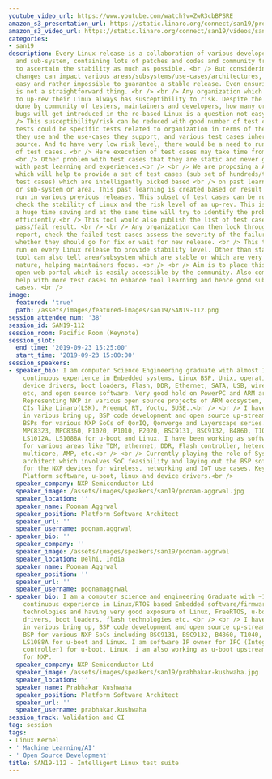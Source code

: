 ```yaml
---
youtube_video_url: https://www.youtube.com/watch?v=ZwR3cbBPSRE
amazon_s3_presentation_url: https://static.linaro.org/connect/san19/presentations/san19-112.pdf
amazon_s3_video_url: https://static.linaro.org/connect/san19/videos/san19-112.mp4
categories:
- san19
description: Every Linux release is a collaboration of various developers, maintainers
  and sub-system, containing lots of patches and codes and community try their best
  to ascertain the stability as much as possible. <br /> But considering that the
  changes can impact various areas/subsystems/use-cases/architectures, it is not very
  easy and rather impossible to guarantee a stable release. Even ensuring regressions
  is not a straightforward thing. <br /> <br /> Any organization which is considering
  to up-rev their Linux always has susceptibility to risk. Despite the best work being
  done by community of testers, maintainers and developers, how many or how severe
  bugs will get introduced in the re-based Linux is a question not easy to answer.<br
  /> This susceptibility/risk can be reduced with good number of test cases; these
  tests could be specific tests related to organization in terms of the architectures
  they use and the use-cases they support, and various test cases inherited from open
  source. And to have very low risk level, there would be a need to run hundreds/thousands
  of test cases. <br /> Here execution of test cases may take time from hours to days.
  <br /> Other problem with test cases that they are static and never get evolved
  with past learning and experiences.<br /> <br /> We are proposing a AI based tool
  which will help to provide a set of test cases (sub set of hundreds/thousands of
  test cases) which are intelligently picked based <br /> on past learning of driver
  or sub-system or area. This past learning is created based on result of test cases
  run in various previous releases. This subset of test cases can be run <br /> to
  check the stability of Linux and the risk level of an up-rev. This is definitely
  a huge time saving and at the same time will try to identify the problem areas more
  efficiently.<br /> This tool would also publish the list of test cases run and their
  pass/fail result. <br /> <br /> Any organization can then look through the test
  report, check the failed test cases assess the severity of the failures, and decide
  whether they should go for fix or wait for new release. <br /> This tool can be
  run on every Linux release to provide stability level. Other than stability, this
  tool can also tell area/subsystem which are stable or which are very dynamic in
  nature, helping maintainers focus. <br /> <br /> Aim is to place this tool on any
  open web portal which is easily accessible by the community. Also community can
  help with more test cases to enhance tool learning and hence good sub-set of test
  cases. <br />
image:
  featured: 'true'
  path: /assets/images/featured-images/san19/SAN19-112.png
session_attendee_num: '38'
session_id: SAN19-112
session_room: Pacific Room (Keynote)
session_slot:
  end_time: '2019-09-23 15:25:00'
  start_time: '2019-09-23 15:00:00'
session_speakers:
- speaker_bio: I am computer Science Engineering graduate with almost 18 years of
    continuous experience in Embedded systems, Linux BSP, Unix, operating system internals,
    device drivers, boot loaders, Flash, DDR, Ethernet, SATA, USB, wireless, networking,
    etc, and open source software. Very good hold on PowerPC and ARM architectures.
    Representing NXP in various open source projects of ARM ecosystem, distros and
    CIs like Linaro(LSK), Preempt RT, Yocto, SUSE..<br /> <br /> I have been involved
    in various bring up, BSP code development and open source up-streaming of these
    BSPs for various NXP SoCs of QorIQ, Qonverge and Layerscape series. This includes
    MPC8323, MPC8360, P1020, P1010, P2020, BSC9131, BSC9132, B4860, T1040, LS2088A,
    LS1012A, LS1088A for u-boot and Linux. I have been working as software IP owner
    for various areas like TDM, ethernet, DDR, Flash controller, heterogenous systems,
    multicore, AMP, etc.<br /> <br /> Currently playing the role of System Software
    architect which involves SoC feasibility and laying out the BSP software architecture
    for the NXP devices for wireless, networking and IoT use cases. Key areas include
    Platform software, u-boot, linux and device drivers.<br />
  speaker_company: NXP Semiconductor Ltd
  speaker_image: /assets/images/speakers/san19/poonam-aggrwal.jpg
  speaker_location: ''
  speaker_name: Poonam Aggrwal
  speaker_position: Platform Software Architect
  speaker_url: ''
  speaker_username: poonam.aggrwal
- speaker_bio: ''
  speaker_company: ''
  speaker_image: /assets/images/speakers/san19/poonam-aggrwal
  speaker_location: Delhi, India
  speaker_name: Poonam Aggrwal
  speaker_position: ''
  speaker_url: ''
  speaker_username: poonamaggrwal
- speaker_bio: I am a computer science and engineering Graduate with ~13 years of
    continuous experience in Linux/RTOS based Embedded software/firmware in multi-core
    technologies and having very good exposure of Linux, FreeRTOS, u-boot, device
    drivers, boot loaders, flash technologies etc. <br /> <br /> I have been involved
    in various bring up, BSP code development and open source up-streaming of these
    BSP for various NXP SoCs including BSC9131, BSC9132, B4860, T1040, LS2085A, LS1012A,
    LS1088A for u-boot and Linux. I am software IP owner for IFC (Integrated flash
    controller) for u-boot, Linux. i am also working as u-boot upstream maintainer
    for NXP.
  speaker_company: NXP Semiconductor Ltd
  speaker_image: /assets/images/speakers/san19/prabhakar-kushwaha.jpg
  speaker_location: ''
  speaker_name: Prabhakar Kushwaha
  speaker_position: Platform Software Architect
  speaker_url: ''
  speaker_username: prabhakar.kushwaha
session_track: Validation and CI
tag: session
tags:
- Linux Kernel
- ' Machine Learning/AI'
- ' Open Source Development'
title: SAN19-112 - Intelligent Linux test suite
---
```

